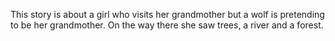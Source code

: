 This story is about a girl who visits her grandmother but a wolf is pretending to be her grandmother.
On the way there she saw trees, a river and a forest.